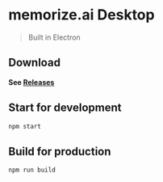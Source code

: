 # memorize.ai Desktop

> Built in Electron

## Download

**See [Releases](https://github.com/kenmueller/memorize.ai-desktop/releases)**

## Start for development

```bash
npm start
```

## Build for production

```bash
npm run build
```
